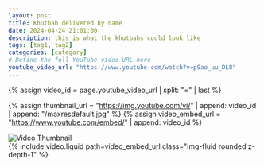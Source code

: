 ```yaml
---
layout: post
title: Khutbah delivered by name
date: 2024-04-24 21:01:00
description: this is what the khutbahs could look like
tags: [tag1, tag2]
categories: [category]
# Define the full YouTube video URL here
youtube_video_url: "https://www.youtube.com/watch?v=p9ao_uu_DL8"
---
```


{% assign video_id = page.youtube_video_url | split: "=" | last %}

{% assign thumbnail_url = "https://img.youtube.com/vi/" | append: video_id | append: "/maxresdefault.jpg" %}
{% assign video_embed_url = "https://www.youtube.com/embed/" | append: video_id %}

<div class="post-thumbnail">
    <img src="{{ thumbnail_url }}" alt="Video Thumbnail">
</div>

<div class="video-container">
    {% include video.liquid path=video_embed_url class="img-fluid rounded z-depth-1" %}
</div>
